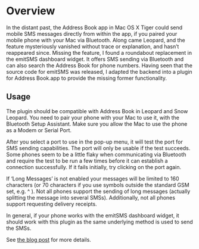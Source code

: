 Overview
========
In the distant past, the Address Book app in Mac OS X Tiger could send mobile SMS messages directly from within the app, if you paired your mobile phone with your Mac via Bluetooth. Along came Leopard, and the feature mysteriously vanished without trace or explanation, and hasn’t reappeared since. Missing the feature, I found a roundabout replacement in the emitSMS dashboard widget. It offers SMS sending via Bluetooth and can also search the Address Book for phone numbers. Having seen that the source code for emitSMS was released, I adapted the backend into a plugin for Address Book.app to provide the missing former functionality.

Usage
-----
The plugin should be compatible with Address Book in Leopard and Snow Leopard. You need to pair your phone with your Mac to use it, with the Bluetooth Setup Assistant. Make sure you allow the Mac to use the phone as a Modem or Serial Port.

After you select a port to use in the pop-up menu, it will test the port for SMS sending capabilities. The port will only be usable if the test succeeds. Some phones seem to be a little flaky when communicating via Bluetooth and require the test to be run a few times before it can establish a connection successfully. If it fails initially, try clicking on the port again.

If ‘Long Messages’ is not enabled your messages will be limited to 160 characters (or 70 characters if you use symbols outside the standard GSM set, e.g. ^ ). Not all phones support the sending of long messages (actually splitting the message into several SMSs). Additionally, not all phones support requesting delivery receipts.

In general, if your phone works with the emitSMS dashboard widget, it should work with this plugin as the same underlying method is used to send the SMSs. 

See [the blog post](http://sigmaris.info/blog/?p=43) for more details.

